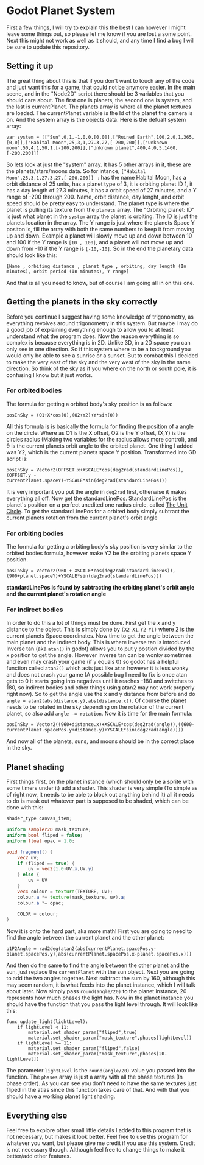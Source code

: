 # Godot Planet System

First a few things, I will try to explain this the best I can however I might leave some things out, so please let me know if you are lost a some point. Next this might not work as well as it should, and any time I find a bug I will be sure to update this repository.

## Setting it up

The great thing about this is that if you don't want to touch any of the code and just want this for a game, that could not be anymore easier. In the main scene, and in the "Node2D" script there should be 3 variables that you should care about. The first one is planets, the second one is system, and the last is currentPlanet. The planets array is where all the planet textures are loaded. The currentPlanet variable is the Id of the planet the camera is on. And the system array is the objects data.
Here is the defualt system array:
``` GDScript
var system = [["Sun",0,1,-1,0,0,[0,0]],["Ruined Earth",100,2,0,1,365,[0,0]],["Habital Moon",25,3,1,27.3,27,[-200,200]],["Unknown moon",50,4,1,50,1,[-200,200]],["Unknown planet",400,4,0,5,1460,[-200,200]]]
```
So lets look at just the "system" array. It has 5 other arrays in it, these are the planets/stars/moons data. So for intance, ```["Habital Moon",25,3,1,27.3,27,[-200,200]] ``` : has the name Habital Moon, has a orbit distance of 25 units, has a planet type of 3, it is orbiting planet ID 1, it has a day length of 27.3 minutes, it has a orbit speed of 27 minutes, and a Y range of -200 through 200. Name, orbit distance, day lenght, and orbit speed should be pretty easy to understand. The planet type is where the planet is pulling its texture from the ```planets``` array. The "Orbiting planet: ID" is just what planet in the ```system``` array the planet is orbiting. The ID is just the planets location in the array. The Y range is just where the planets Space Y positon is, fill the array with both the same numbers to keep it from moving up and down. Example a planet will slowly move up and down between 10 and 100 if the Y range is ```[10 , 100]```, and a planet will not move up and down from -10 if the Y range is ```[-10,-10]```. So in the end the planetary data should look like this:
```
[Name , orbiting distance , planet type , orbiting, day length (In minutes), orbit period (In minutes), Y range]
```
And that is all you need to know, but of course I am going all in on this one.

## Getting the planets in the sky correctly

Before you continue I suggest having some knowledge of trigonometry, as everything revolves around trigonometry in this system. But maybe I may do a good job of explaining everything enough to allow you to at least understand what the program does. Now the reason everything is so complex is because everything is in 2D. Unlike 3D, in a 2D space you can only see in one direction. So if this system where to be a background you would only be able to see a sunrise or a sunset. But to combat this I decided to make the very east of the sky and the very west of the sky in the same direction. So think of the sky as if you where on the north or south pole, it is confusing I know but it just works.

### For orbited bodies

The formula for getting a orbited body's sky position is as follows:
```
posInSky = (O1+X*cos(θ),(O2+Y2)+Y*sin(θ))
```
All this formula is is basically the formula for finding the position of a angle on the circle. Where as O1 is the X offset, O2 is the Y offset, (X,Y) is the circles radius (Making two variables for the radius allows more control), and θ is the current planets orbit angle to the orbited planet. One thing I added was Y2, which is the current planets space Y position. Transformed into GD script is:
```GDScript
posInSky = Vector2(OFFSET.x+XSCALE*cos(deg2rad(standardLinePos)),(OFFSET.y - currentPlanet.spaceY)+YSCALE*sin(deg2rad(standardLinePos)))
```
It is very important you put the angle in ```deg2rad``` first, otherwise it makes everything all off. Now get the standardLinePos. StandardLinePos is the planet's position on a perfect unedited one radius circle, called [The Unit Circle](https://www.mathsisfun.com/geometry/unit-circle.html). To get the standardLinePos for a orbited body simply subtract the current planets rotation from the current planet's orbit angle 

### For orbiting bodies

The formula for getting a orbiting body's sky position is very similar to the orbited bodies formula, however make Y2 be the orbiting planets space Y position.
```GDScript
posInSky = Vector2(960 + XSCALE*cos(deg2rad(standardLinePos)),(900+planet.spaceY)+YSCALE*sin(deg2rad(standardLinePos)))
```
**standardLinePos is found by subtracting the orbiting planet's orbit angle and the current planet's rotation angle**

### For indirect bodies

In order to do this a lot of things must be done. First get the x and y distance to the object. This is simply done by ```(X2-X1,Y2-Y1)``` where 2 is the current planets Space coordinates. Now time to get the angle between the main planet and the indirect body. This is where inverse tan is introduced. Inverse tan (aka ```atan()``` in godot) allows you to put y postion divided by the x position to get the angle. However inverse tan can be wonky sometimes and even may crash your game (if y equals 0) so godot has a helpful function called ```atan2()``` which acts just like ```atan``` however it is less wonky and does not crash your game (A possible bug I need to fix is once atan gets to 0 it starts going into negatives until it reaches -180 and switches to 180, so indirect bodies and other things using atan2 may not work properly right now). So to get the angle use the x and y distance from before and do ```angle = atan2(abs(distance.y),abs(distance.x))```. Of course the planet needs to be rotated in the sky depending on the rotation of the current planet, so also add ```angle -= rotation```. Now it is time for the main formula:
```GDScript
posInSky = Vector2((960+distance.x)+XSCALE*cos(deg2rad(angle)),((600-currentPlanet.spacePos.y+distance.y)+YSCALE*sin(deg2rad(angle))))
```
And now all of the planets, suns, and moons should be in the correct place in the sky.

## Planet shading

First things first, on the planet instance (which should only be a sprite with some timers under it) add a shader. This shader is very simple (To simple as of right now, It needs to be able to block out anything behind it) all it needs to do is mask out whatever part is supposed to be shaded, which can be done with this:
```GLSL
shader_type canvas_item;

uniform sampler2D mask_texture;
uniform bool fliped = false;
uniform float opac = 1.0;

void fragment() {
	vec2 uv;
	if (fliped == true) {
		uv = vec2(1.0-UV.x,UV.y)
	} else {
		uv = UV
	}
    vec4 colour = texture(TEXTURE, UV);
    colour.a *= texture(mask_texture, uv).a;
	colour.a *= opac;

    COLOR = colour;
}
```
Now it is onto the hard part, aka more math! First you are going to need to find the angle between the current planet and the other planet:
```GDScript
p1P2Angle = rad2deg(atan2(abs(currentPlanet.spacePos.y-planet.spacePos.y),abs(currentPlanet.spacePos.x-planet.spacePos.x)))
```
And then do the same to find the angle between the other planet and the sun, just replace the ```currentPlanet``` with the sun object. Next you are going to add the two angles together. Next subtract the sum by 160, although this may seem random, it is what feeds into the planet instance, which I will talk about later. Now simply pass ```round(angle/20)``` to the planet instance, 20 represents how much phases the light has. Now in the planet instance you should have the function that you pass the light level through. It will look like this:
```GDScript
func update_light(lightLevel):
	if lightLevel < 11:
		material.set_shader_param("fliped",true)
		material.set_shader_param("mask_texture",phases[lightLevel])
	if lightLevel >= 11:
		material.set_shader_param("fliped",false)
		material.set_shader_param("mask_texture",phases[20-lightLevel])
```
The parameter ```lightLevel``` is the ```round(angle/20)``` value you passed into the function. The ```phases``` array is just a array with all the phase textures (In phase order). As you can see you don't need to have the same textures just fliped in the atlas since this function takes care of that. And with that you should have a working planet light shading.

## Everything else

Feel free to explore other small little details I added to this program that is not necessary, but makes it look better. Feel free to use this program for whatever you want, but please give me credit if you use this system. Credit is not necessary though. Although feel free to change things to make it better/add other features.
